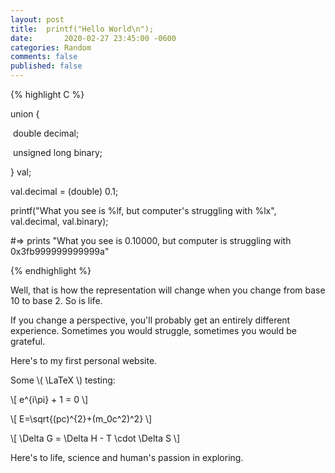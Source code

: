 ```yaml
---
layout: post
title:  printf("Hello World\n");
date:		2020-02-27 23:45:00 -0600
categories: Random
comments: false
published: false
---
```


{% highlight C %}

union {

​	double decimal;

​	unsigned long binary;

} val;

val.decimal = (double) 0.1;

printf("What you see is %lf, but computer's struggling with %lx", val.decimal, val.binary);

#=> prints "What you see is 0.10000, but computer is struggling with 0x3fb999999999999a"

{% endhighlight %}

Well, that is how the representation will change when you change from base 10 to base 2. So is life.

If you change a perspective, you'll probably get an entirely different experience. Sometimes you would struggle, sometimes you would be grateful.

Here's to my first personal website.

Some \\( \LaTeX \\) testing:

\\[ e^{i\pi} + 1 = 0 \\]

\\[ E=\sqrt{(pc)^{2}+(m_0c^2)^2} \\]

\\[ \Delta G = \Delta H - T \cdot \Delta S \\]

Here's to life, science and human's passion in exploring.
